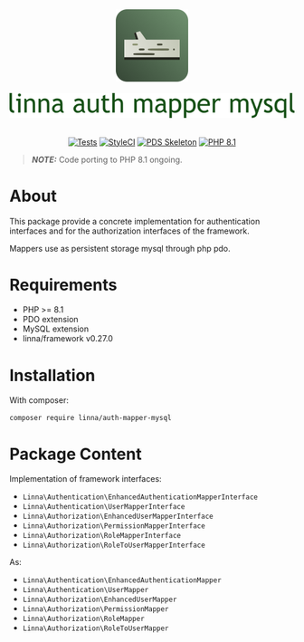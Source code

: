 <div align="center">
    <a href="#"><img src="logo-linna-128.png" alt="Linna Logo"></a>
</div>

<br/>

<div align="center">
    <a href="#"><img src="logo-auth-mysql.png" alt="Linna Auth Mapper Mysql Logo"></a>
</div>

<br/>

<div align="center">

[![Tests](https://github.com/linna/auth-mapper-mysql/actions/workflows/tests.yml/badge.svg)](https://github.com/linna/auth-mapper-mysql/actions/workflows/tests.yml)
[![StyleCI](https://github.styleci.io/repos/155237916/shield?branch=master&style=flat)](https://github.styleci.io/repos/155237916)
[![PDS Skeleton](https://img.shields.io/badge/pds-skeleton-blue.svg?style=flat)](https://github.com/php-pds/skeleton)
[![PHP 8.1](https://img.shields.io/badge/PHP-8.1-8892BF.svg)](http://php.net)

</div>

> **_NOTE:_**  Code porting to PHP 8.1 ongoing.

# About
This package provide a concrete implementation for authentication interfaces and 
for the authorization interfaces of the framework.

Mappers use as persistent storage mysql through php pdo.

# Requirements
   
   * PHP >= 8.1
   * PDO extension
   * MySQL extension
   * linna/framework v0.27.0

# Installation
With composer:
```
composer require linna/auth-mapper-mysql
```

# Package Content
Implementation of framework interfaces:
* `Linna\Authentication\EnhancedAuthenticationMapperInterface`
* `Linna\Authentication\UserMapperInterface`
* `Linna\Authorization\EnhancedUserMapperInterface`
* `Linna\Authorization\PermissionMapperInterface`
* `Linna\Authorization\RoleMapperInterface`
* `Linna\Authorization\RoleToUserMapperInterface`

As:
* `Linna\Authentication\EnhancedAuthenticationMapper`
* `Linna\Authentication\UserMapper`
* `Linna\Authorization\EnhancedUserMapper`
* `Linna\Authorization\PermissionMapper`
* `Linna\Authorization\RoleMapper`
* `Linna\Authorization\RoleToUserMapper`